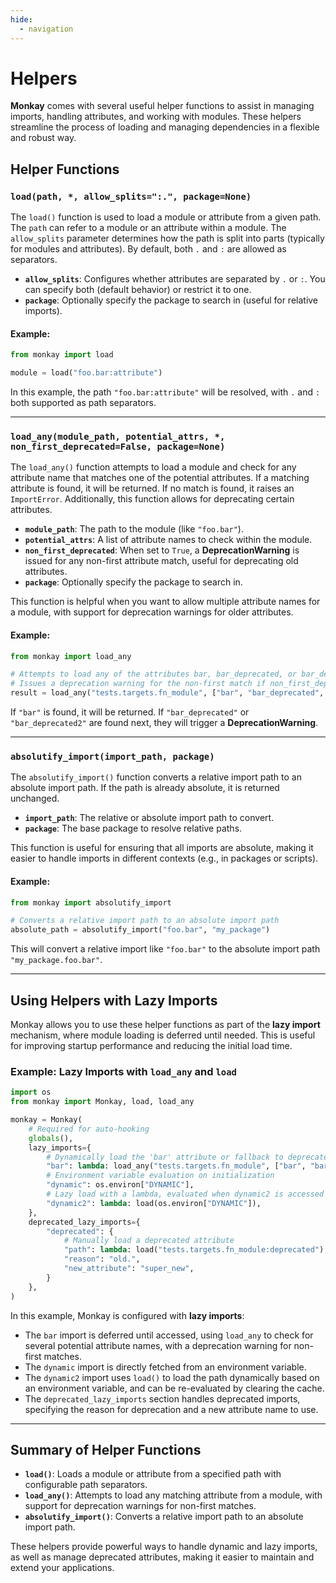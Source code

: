 ```yaml
---
hide:
  - navigation
---
```


# Helpers

**Monkay** comes with several useful helper functions to assist in managing imports, handling attributes, and working with modules. These helpers streamline the process of loading and managing dependencies in a flexible and robust way.

## Helper Functions

### `load(path, *, allow_splits=":.", package=None)`

The `load()` function is used to load a module or attribute from a given path. The `path` can refer to a module or an attribute within a module. The `allow_splits` parameter determines how the path is split into parts (typically for modules and attributes). By default, both `.` and `:` are allowed as separators.

- **`allow_splits`**: Configures whether attributes are separated by `.` or `:`. You can specify both (default behavior) or restrict it to one.
- **`package`**: Optionally specify the package to search in (useful for relative imports).

#### Example:

```python
from monkay import load

module = load("foo.bar:attribute")
```

In this example, the path `"foo.bar:attribute"` will be resolved, with `.` and `:` both supported as path separators.

---

### `load_any(module_path, potential_attrs, *, non_first_deprecated=False, package=None)`

The `load_any()` function attempts to load a module and check for any attribute name that matches one of the potential attributes. If a matching attribute is found, it will be returned. If no match is found, it raises an `ImportError`. Additionally, this function allows for deprecating certain attributes.

- **`module_path`**: The path to the module (like `"foo.bar"`).
- **`potential_attrs`**: A list of attribute names to check within the module.
- **`non_first_deprecated`**: When set to `True`, a **DeprecationWarning** is issued for any non-first attribute match, useful for deprecating old attributes.
- **`package`**: Optionally specify the package to search in.

This function is helpful when you want to allow multiple attribute names for a module, with support for deprecation warnings for older attributes.

#### Example:

```python
from monkay import load_any

# Attempts to load any of the attributes bar, bar_deprecated, or bar_deprecated2 from the module tests.targets.fn_module.
# Issues a deprecation warning for the non-first match if non_first_deprecated=True
result = load_any("tests.targets.fn_module", ["bar", "bar_deprecated", "bar_deprecated2"], non_first_deprecated=True)
```

If `"bar"` is found, it will be returned. If `"bar_deprecated"` or `"bar_deprecated2"` are found next, they will trigger a **DeprecationWarning**.

---

### `absolutify_import(import_path, package)`

The `absolutify_import()` function converts a relative import path to an absolute import path. If the path is already absolute, it is returned unchanged.

- **`import_path`**: The relative or absolute import path to convert.
- **`package`**: The base package to resolve relative paths.

This function is useful for ensuring that all imports are absolute, making it easier to handle imports in different contexts (e.g., in packages or scripts).

#### Example:

```python
from monkay import absolutify_import

# Converts a relative import path to an absolute import path
absolute_path = absolutify_import("foo.bar", "my_package")
```

This will convert a relative import like `"foo.bar"` to the absolute import path `"my_package.foo.bar"`.

---

## Using Helpers with Lazy Imports

Monkay allows you to use these helper functions as part of the **lazy import** mechanism, where module loading is deferred until needed. This is useful for improving startup performance and reducing the initial load time.

### Example: Lazy Imports with `load_any` and `load`

```python
import os
from monkay import Monkay, load, load_any

monkay = Monkay(
    # Required for auto-hooking
    globals(),
    lazy_imports={
        # Dynamically load the 'bar' attribute or fallback to deprecated attributes
        "bar": lambda: load_any("tests.targets.fn_module", ["bar", "bar_deprecated", "bar_deprecated2"], non_first_deprecated=True),
        # Environment variable evaluation on initialization
        "dynamic": os.environ["DYNAMIC"],
        # Lazy load with a lambda, evaluated when dynamic2 is accessed
        "dynamic2": lambda: load(os.environ["DYNAMIC"]),
    },
    deprecated_lazy_imports={
        "deprecated": {
            # Manually load a deprecated attribute
            "path": lambda: load("tests.targets.fn_module:deprecated"),
            "reason": "old.",
            "new_attribute": "super_new",
        }
    },
)
```

In this example, Monkay is configured with **lazy imports**:
- The `bar` import is deferred until accessed, using `load_any` to check for several potential attribute names, with a deprecation warning for non-first matches.
- The `dynamic` import is directly fetched from an environment variable.
- The `dynamic2` import uses `load()` to load the path dynamically based on an environment variable, and can be re-evaluated by clearing the cache.
- The `deprecated_lazy_imports` section handles deprecated imports, specifying the reason for deprecation and a new attribute name to use.

---

## Summary of Helper Functions

- **`load()`**: Loads a module or attribute from a specified path with configurable path separators.
- **`load_any()`**: Attempts to load any matching attribute from a module, with support for deprecation warnings for non-first matches.
- **`absolutify_import()`**: Converts a relative import path to an absolute import path.

These helpers provide powerful ways to handle dynamic and lazy imports, as well as manage deprecated attributes, making it easier to maintain and extend your applications.
